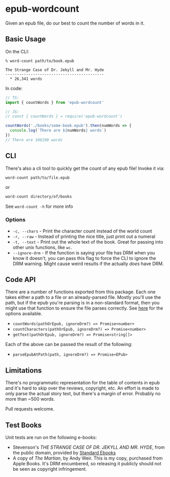 # epub-wordcount

Given an epub file, do our best to count the number of words in it.

## Basic Usage

On the CLI:

```
% word-count path/to/book.epub

The Strange Case of Dr. Jekyll and Mr. Hyde
-------------------------------------------
  * 26,341 words
```

In code:

```ts
// TS:
import { countWords } from 'epub-wordcount'

// JS:
// const { countWords } = require('epub-wordcount')

countWords('./books/some-book.epub').then(numWords => {
  console.log(`There are ${numWords} words`)
})
// There are 106190 words
```

## CLI

There's also a cli tool to quickly get the count of any epub file! Invoke it via:

```bash
word-count path/to/file.epub
```

or

```bash
word-count directory/of/books
```

See `word-count -h` for more info

### Options

- `-c, --chars` - Print the character count instead of the world count
- `-r, --raw` - Instead of printing the nice title, just print out a numeral
- `-t, --text` - Print out the whole text of the book. Great for passing into other unix functions, like `wc`.
- `--ignore-drm` - If the function is saying your file has DRM when you know it doesn't, you can pass this flag to force the CLI to ignore the DRM warning. Might cause weird results if the actually _does_ have DRM.

## Code API

There are a number of functions exported from this package. Each one takes either a path to a file or an already-parsed file. Mostly you'll use the path, but if the epub you're parsing is in a non-standard format, then you might use that function to ensure the file parses correctly. See [here](https://github.com/julien-c/epub#usage) for the options available.

- `countWords(pathOrEpub, ignoreDrm?) => Promise<number>`
- `countCharacters(pathOrEpub, ignoreDrm?) => Promise<number>`
- `getText(pathOrEpub, ignoreDrm?) => Promise<string[]>`

Each of the above can be passed the result of the following:

- `parseEpubAtPath(path, ignoreDrm?) => Promise<EPub>`

## Limitations

There's no programmatic representation for the table of contents in epub and it's hard to skip over the reviews, copyright, etc. An effort is made to only parse the actual story text, but there's a margin of error. Probably no more than ~500 words.

Pull requests welcome.

## Test Books

Unit tests are run on the following e-books:

- Stevenson's _THE STRANGE CASE OF DR. JEKYLL AND MR. HYDE_, from the public domain, provided by [Standard Ebooks](https://standardebooks.org/ebooks/robert-louis-stevenson/the-strange-case-of-dr-jekyll-and-mr-hyde)
- A copy of _The Martian_, by Andy Weir. This is my copy, purchased from Apple Books. It's DRM encumbered, so releasing it publicly should not be seen as copyright infringement.
